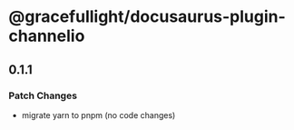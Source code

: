 # @gracefullight/docusaurus-plugin-channelio

## 0.1.1

### Patch Changes

- migrate yarn to pnpm (no code changes)
